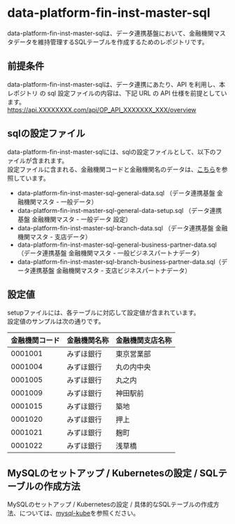 # data-platform-fin-inst-master-sql
data-platform-fin-inst-master-sqlは、データ連携基盤において、金融機関マスタデータを維持管理するSQLテーブルを作成するためのレポジトリです。  

## 前提条件  
data-platform-fin-inst-master-sqlは、データ連携にあたり、API を利用し、本レポジトリ の sql 設定ファイルの内容は、下記 URL の API 仕様を前提としています。  
https://api.XXXXXXXX.com/api/OP_API_XXXXXXX_XXX/overview 

## sqlの設定ファイル  
data-platform-fin-inst-master-sqlには、sqlの設定ファイルとして、以下のファイルが含まれます。   
設定ファイルに含まれる、金融機関コードと金融機関名のデータは、[こちら](https://senrinomitiwohitoaside.com/bankdata/)を参照しています。

* data-platform-fin-inst-master-sql-general-data.sql （データ連携基盤 金融機関マスタ - 一般データ）
* data-platform-fin-inst-master-sql-general-data-setup.sql （データ連携基盤 金融機関マスタ - 一般データ 設定）
* data-platform-fin-inst-master-sql-branch-data.sql （データ連携基盤 金融機関マスタ - 支店データ）
* data-platform-fin-inst-master-sql-general-business-partner-data.sql （データ連携基盤 金融機関マスタ - 一般ビジネスパートナデータ）
* data-platform-fin-inst-master-sql-branch-business-partner-data.sql（データ連携基盤 金融機関マスタ - 支店ビジネスパートナデータ）

## 設定値
setupファイルには、各テーブルに対応して設定値が含まれています。  
設定値のサンプルは次の通りです。

| 金融機関コード | 金融機関名称 | 金融機関支店名称 | 
| -------------- | ---------- | -------------- | 
| 0001001        | みずほ銀行 | 東京営業部     | 
| 0001004        | みずほ銀行 | 丸の内中央     | 
| 0001005        | みずほ銀行 | 丸之内         | 
| 0001009        | みずほ銀行 | 神田駅前       | 
| 0001015        | みずほ銀行 | 築地           | 
| 0001020        | みずほ銀行 | 押上           | 
| 0001021        | みずほ銀行 | 麹町           | 
| 0001022        | みずほ銀行 | 浅草橋         | 

## MySQLのセットアップ / Kubernetesの設定 / SQLテーブルの作成方法  
MySQLのセットアップ / Kubernetesの設定 / 具体的なSQLテーブルの作成方法、については、[mysql-kube](https://github.com/latonaio/mysql-kube)を参照ください。  
